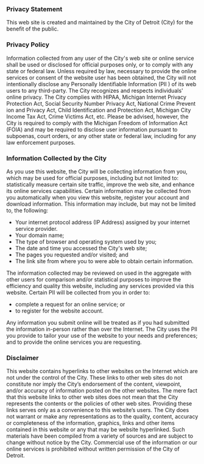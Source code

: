 ### Privacy Statement

This web site is created and maintained by the City of Detroit (City) for the benefit of the public.

### Privacy Policy

Information collected from any user of the City's web site or online service shall be used or disclosed for official purposes only, or to comply with any state or federal law. Unless required by law, necessary to provide the online services or consent of the website user has been obtained, the City will not intentionally disclose any Personally Identifiable Information (PII ) of its web users to any third-party.
The City recognizes and respects individuals' online privacy. The City complies with HIPAA, Michigan Internet Privacy Protection Act, Social Security Number Privacy Act, National Crime Prevent ion and Privacy Act, Child Identification and Protection Act, Michigan City Income Tax Act, Crime Victims Act, etc. Please be advised, however, the City is required to comply with the Michigan Freedom of Information Act (FOIA) and may be required to disclose user information pursuant to subpoenas, court orders, or any other state or federal law, including for any law enforcement purposes.

### Information Collected by the City

As you use this website, the City will be collecting information from you, which may be used for official purposes, including but not limited to: statistically measure certain site traffic, improve the web site, and enhance its online services capabilities. Certain information may be collected from you automatically when you view this website, register your account and download information. This information may include, but may not be limited to, the following:

- Your internet protocol address (IP Address) assigned by your internet service provider.
- Your domain name;
- The type of browser and operating system used by you;
- The date and time you accessed the City's web site;
- The pages you requested and/or visited; and
- The link site from where you to were able to obtain certain information.

The information collected may be reviewed on used in the aggregate with other users for comparison and/or statistical purposes to improve the efficiency and quality this website, including any services provided via this website.
Certain PII will be collected from you in order to:


- complete a request for an online service; or
- to register for the website account.

Any information you submit online will be treated as if you had submitted the information in-person rather than over the Internet. The City uses the Pll you provide to tailor your use of the website to your needs and preferences; and to provide the online services you are requesting.

### Disclaimer

This website contains hyperlinks to other websites on the Internet which are not under the control of the City. These links to other web sites do not constitute nor imply the City’s endorsement of the content, viewpoint, and/or accuracy of information posted on the other websites. The mere fact that this website links to other web sites does not mean that the City represents the contents or the policies of other web sites. Providing these links serves only as a convenience to this website’s users.
The City does not warrant or make any representations as to the quality, content, accuracy or completeness of the information, graphics, links and other items contained in this website or any that may be website hyperlinked. Such materials have been compiled from a variety of sources and are subject to change without notice by the City. Commercial use of the information or our online services is prohibited without written permission of the City of Detroit.
